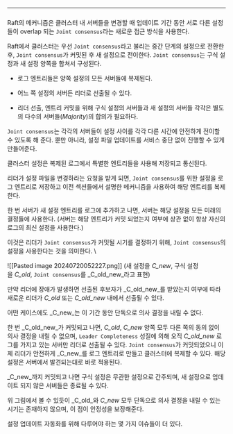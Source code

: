 --- 

##### 

Raft의 메커니즘은 클러스터 내 서버들을 변경할 때 업데이트 기간 동안 서로 다른 설정들이 overlap 되는 `Joint consensus`라는 새로운 접근 방식을 사용한다.

Raft에서 클러스터는 우선 `Joint consensus`라고 불리는 중간 단계의 설정으로 전환한 후, `Joint consensus`가 커밋된 후 새 설정으로 전이한다. `Joint consensus`는 구식 설정과 새 설정 양쪽을 합쳐서 구성된다.

- 로그 엔트리들은 양쪽 설정의 모든 서버들에 복제된다.
    
- 어느 쪽 설정의 서버든 리더로 선출될 수 있다.
    
- 리더 선출, 엔트리 커밋을 위해 구식 설정의 서버들과 새 설정의 서버들 각각은 별도의 다수의 서버들(_Majority_)의 합의가 필요하다.
    

`Joint consensus`는 각각의 서버들이 설정 사이를 각각 다른 시간에 안전하게 전이할 수 있도록 해 준다. 뿐만 아니라, 설정 파일 업데이트를 서비스 중단 없이 진행할 수 있게 만들어준다.

클러스터 설정은 복제된 로그에서 특별한 엔트리들을 사용해 저장되고 통신된다.

리더가 설정 파일을 변경하라는 요청을 받게 되면, `Joint consensus`를 위한 설정을 로그 엔트리로 저장하고 이전 섹션들에서 설명한 메커니즘을 사용하여 해당 엔트리를 복제한다.

한 번 서버가 새 설정 엔트리를 로그에 추가하고 나면, 서버는 해당 설정을 모든 미래의 결정들에 사용한다. (서버는 해당 엔트리가 커밋 되었는지 여부에 상관 없이 항상 자신의 로그의 최신 설정을 사용한다.)

이것은 리더가 `Joint consensus`가 커밋될 시기를 결정하기 위해, `Joint consensus`의 설정을 사용한다는 것을 의미한다.
\

![[Pasted image 20240720052227.png]]
(새 설정을 _C_new_, 구식 설정을 _C_old_, `Joint consensus`를 _C_old_new_라고 표현)

만약 리더에 장애가 발생하면 선출된 후보자가 _C_old_new_를 받았는지 여부에 따라 새로운 리더가 _C_old_ 또는 _C_old_new_ 내에서 선출될 수 있다.

어떤 케이스에도 _C_new_는 이 기간 동안 단독으로 의사 결정을 내릴 수 없다.

한 번 _C_old_new_가 커밋되고 나면, _C_old_, _C_new_ 양쪽 모두 다른 쪽의 동의 없이 의사 결정을 내릴 수 없으며, `Leader Completeness` 성질에 의해 오직 _C_old_new_ 로그를 가지고 있는 서버만 리더로 선출될 수 있다. `Joint consensus`가 커밋되었으니 이제 리더가 안전하게 _C_new_를 로그 엔트리로 만들고 클러스터에 복제할 수 있다. 해당 설정은 서버에서 발견되는대로 바로 적용된다.

_C_new_까지 커밋되고 나면 구식 설정은 무관한 설정으로 간주되며, 새 설정으로 업데이트 되지 않은 서버들은 종료될 수 있다.

위 그림에서 볼 수 있듯이 _C_old_와 _C_new_ 모두 단독으로 의사 결정을 내릴 수 있는 시기는 존재하지 않으며, 이 점이 안정성을 보장해준다.

설정 업데이트 자동화를 위해 다루어야 하는 몇 가지 이슈들이 더 있다.
